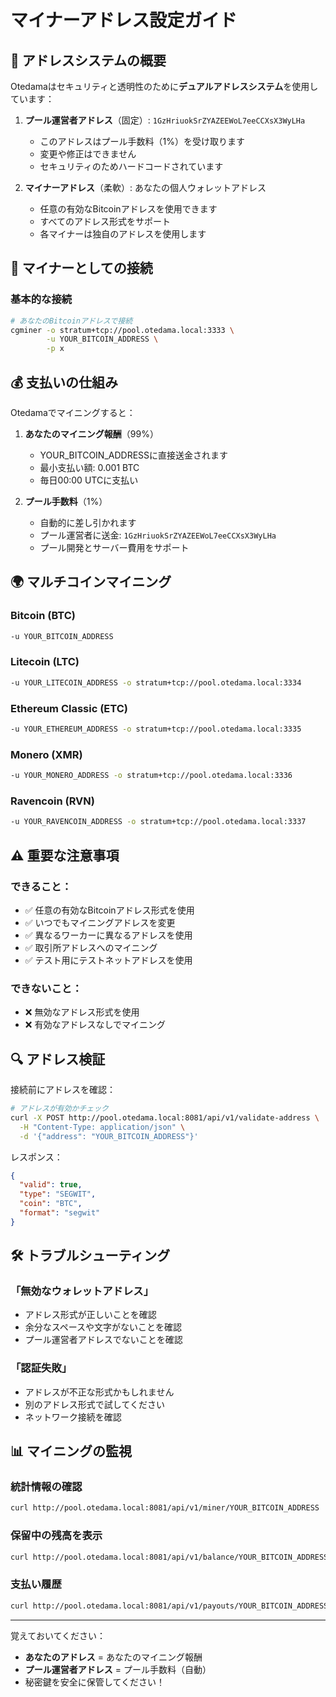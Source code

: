 # マイナーアドレス設定ガイド

## 🔐 アドレスシステムの概要

Otedamaはセキュリティと透明性のために**デュアルアドレスシステム**を使用しています：

1. **プール運営者アドレス**（固定）: `1GzHriuokSrZYAZEEWoL7eeCCXsX3WyLHa`
   - このアドレスはプール手数料（1%）を受け取ります
   - 変更や修正はできません
   - セキュリティのためハードコードされています

2. **マイナーアドレス**（柔軟）: あなたの個人ウォレットアドレス
   - 任意の有効なBitcoinアドレスを使用できます
   - すべてのアドレス形式をサポート
   - 各マイナーは独自のアドレスを使用します

## 📝 マイナーとしての接続

### 基本的な接続

```bash
# あなたのBitcoinアドレスで接続
cgminer -o stratum+tcp://pool.otedama.local:3333 \
        -u YOUR_BITCOIN_ADDRESS \
        -p x
```


## 💰 支払いの仕組み

Otedamaでマイニングすると：

1. **あなたのマイニング報酬**（99%）
   - YOUR_BITCOIN_ADDRESSに直接送金されます
   - 最小支払い額: 0.001 BTC
   - 毎日00:00 UTCに支払い

2. **プール手数料**（1%）
   - 自動的に差し引かれます
   - プール運営者に送金: `1GzHriuokSrZYAZEEWoL7eeCCXsX3WyLHa`
   - プール開発とサーバー費用をサポート

## 🌍 マルチコインマイニング

### Bitcoin (BTC)
```bash
-u YOUR_BITCOIN_ADDRESS
```

### Litecoin (LTC)
```bash
-u YOUR_LITECOIN_ADDRESS -o stratum+tcp://pool.otedama.local:3334
```

### Ethereum Classic (ETC)
```bash
-u YOUR_ETHEREUM_ADDRESS -o stratum+tcp://pool.otedama.local:3335
```

### Monero (XMR)
```bash
-u YOUR_MONERO_ADDRESS -o stratum+tcp://pool.otedama.local:3336
```

### Ravencoin (RVN)
```bash
-u YOUR_RAVENCOIN_ADDRESS -o stratum+tcp://pool.otedama.local:3337
```

## ⚠️ 重要な注意事項

### できること：
- ✅ 任意の有効なBitcoinアドレス形式を使用
- ✅ いつでもマイニングアドレスを変更
- ✅ 異なるワーカーに異なるアドレスを使用
- ✅ 取引所アドレスへのマイニング
- ✅ テスト用にテストネットアドレスを使用

### できないこと：
- ❌ 無効なアドレス形式を使用
- ❌ 有効なアドレスなしでマイニング

## 🔍 アドレス検証

接続前にアドレスを確認：

```bash
# アドレスが有効かチェック
curl -X POST http://pool.otedama.local:8081/api/v1/validate-address \
  -H "Content-Type: application/json" \
  -d '{"address": "YOUR_BITCOIN_ADDRESS"}'
```

レスポンス：
```json
{
  "valid": true,
  "type": "SEGWIT",
  "coin": "BTC",
  "format": "segwit"
}
```

## 🛠️ トラブルシューティング

### 「無効なウォレットアドレス」
- アドレス形式が正しいことを確認
- 余分なスペースや文字がないことを確認
- プール運営者アドレスでないことを確認

### 「認証失敗」
- アドレスが不正な形式かもしれません
- 別のアドレス形式で試してください
- ネットワーク接続を確認


## 📊 マイニングの監視

### 統計情報の確認
```bash
curl http://pool.otedama.local:8081/api/v1/miner/YOUR_BITCOIN_ADDRESS
```

### 保留中の残高を表示
```bash
curl http://pool.otedama.local:8081/api/v1/balance/YOUR_BITCOIN_ADDRESS
```

### 支払い履歴
```bash
curl http://pool.otedama.local:8081/api/v1/payouts/YOUR_BITCOIN_ADDRESS
```




---

覚えておいてください：
- **あなたのアドレス** = あなたのマイニング報酬
- **プール運営者アドレス** = プール手数料（自動）
- 秘密鍵を安全に保管してください！